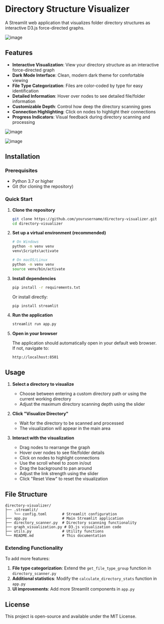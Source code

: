 # Directory Structure Visualizer

A Streamlit web application that visualizes folder directory structures as interactive D3.js force-directed graphs.

![image](https://github.com/user-attachments/assets/13689bc2-aa41-40d8-a796-6e13d242ae0e)





## Features

- **Interactive Visualization**: View your directory structure as an interactive force-directed graph
- **Dark Mode Interface**: Clean, modern dark theme for comfortable viewing
- **File Type Categorization**: Files are color-coded by type for easy identification
- **Detailed Information**: Hover over nodes to see detailed file/folder information
- **Customizable Depth**: Control how deep the directory scanning goes
- **Connection Highlighting**: Click on nodes to highlight their connections
- **Progress Indicators**: Visual feedback during directory scanning and processing

![image](https://github.com/user-attachments/assets/166203f8-f722-479c-b2a2-5c73565d7882)

![image](https://github.com/user-attachments/assets/08b28439-2347-42d1-8b3d-ba3be4c7c43c)

## Installation

### Prerequisites

- Python 3.7 or higher
- Git (for cloning the repository)

### Quick Start

1. **Clone the repository**

   ```bash
   git clone https://github.com/yourusername/directory-visualizer.git
   cd directory-visualizer
   ```

2. **Set up a virtual environment (recommended)**

   ```bash
   # On Windows
   python -m venv venv
   venv\Scripts\activate

   # On macOS/Linux
   python -m venv venv
   source venv/bin/activate
   ```

3. **Install dependencies**

   ```bash
   pip install -r requirements.txt
   ```

   Or install directly:

   ```bash
   pip install streamlit
   ```

4. **Run the application**

   ```bash
   streamlit run app.py
   ```

5. **Open in your browser**

   The application should automatically open in your default web browser. If not, navigate to:
   
   ```
   http://localhost:8501
   ```


## Usage

1. **Select a directory to visualize**
   - Choose between entering a custom directory path or using the current working directory
   - Adjust the maximum directory scanning depth using the slider

2. **Click "Visualize Directory"**
   - Wait for the directory to be scanned and processed
   - The visualization will appear in the main area

3. **Interact with the visualization**
   - Drag nodes to rearrange the graph
   - Hover over nodes to see file/folder details
   - Click on nodes to highlight connections
   - Use the scroll wheel to zoom in/out
   - Drag the background to pan around
   - Adjust the link strength using the slider
   - Click "Reset View" to reset the visualization

## File Structure

```
directory-visualizer/
├── .streamlit/
│   └── config.toml       # Streamlit configuration
├── app.py                # Main Streamlit application
├── directory_scanner.py  # Directory scanning functionality
├── graph_visualization.py # D3.js visualization code
├── utils.py              # Utility functions
└── README.md             # This documentation
```


### Extending Functionality

To add more features:

1. **File type categorization**: Extend the `get_file_type_group` function in `directory_scanner.py`
2. **Additional statistics**: Modify the `calculate_directory_stats` function in `app.py`
3. **UI improvements**: Add more Streamlit components in `app.py`

## License

This project is open-source and available under the MIT License.
